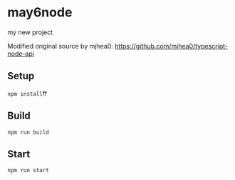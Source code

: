 # may6node

my new project

Modified original source by mjhea0: https://github.com/mjhea0/typescript-node-api

## Setup

`npm install`ff










## Build







`npm run build`





## Start

`npm run start`


